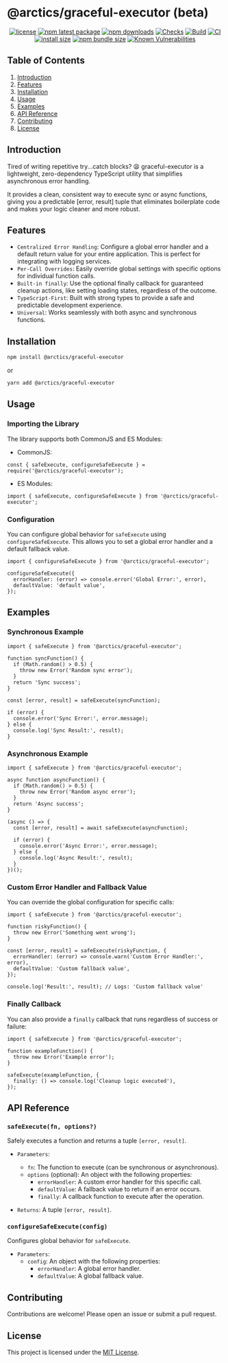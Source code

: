 # @arctics/graceful-executor (beta)

<div align="center">

[![license](https://img.shields.io/badge/license-MIT-blue.svg)](https://github.com/tyrog07/@arctics/graceful-executor/blob/HEAD/LICENSE)
[![npm latest package](https://img.shields.io/npm/v/@arctics/graceful-executor/latest.svg)](https://www.npmjs.com/package/@arctics/graceful-executor)
[![npm downloads](https://img.shields.io/npm/dm/@arctics/graceful-executor.svg)](https://www.npmjs.com/package/@arctics/graceful-executor)
[![Checks](https://github.com/tyrog07/arctics-graceful-executor/actions/workflows/test.yml/badge.svg)](https://github.com/tyrog07/arctics-graceful-executor/actions/workflows/test.yml)
[![Build](https://github.com/tyrog07/arctics-graceful-executor/actions/workflows/build.yml/badge.svg)](https://github.com/tyrog07/arctics-graceful-executor/actions/workflows/build.yml)
[![CI](https://github.com/tyrog07/arctics-graceful-executor/actions/workflows/CI.yml/badge.svg?branch=main)](https://github.com/tyrog07/arctics-graceful-executor/actions/workflows/CI.yml)
[![install size](https://img.shields.io/badge/dynamic/json?url=https://packagephobia.com/v2/api.json?p=@arctics/graceful-executor&query=$.install.pretty&label=install%20size)](https://packagephobia.now.sh/result?p=@arctics/graceful-executor)
[![npm bundle size](https://img.shields.io/bundlephobia/minzip/@arctics/graceful-executor)](https://bundlephobia.com/package/@arctics/graceful-executor@latest)
[![Known Vulnerabilities](https://snyk.io/test/npm/@arctics/graceful-executor/badge.svg)](https://snyk.io/test/npm/@arctics/graceful-executor)

</div>

## Table of Contents

1. [Introduction](#introduction)
2. [Features](#features)
3. [Installation](#installation)
4. [Usage](#usage)
5. [Examples](#examples)
6. [API Reference](#api-reference)
7. [Contributing](#contributing)
8. [License](#license)

## Introduction

Tired of writing repetitive try...catch blocks? 😫 graceful-executor is a lightweight, zero-dependency TypeScript utility that simplifies asynchronous error handling.

It provides a clean, consistent way to execute sync or async functions, giving you a predictable [error, result] tuple that eliminates boilerplate code and makes your logic cleaner and more robust.

## Features

- `Centralized Error Handling`: Configure a global error handler and a default return value for your entire application. This is perfect for integrating with logging services.
- `Per-Call Overrides`: Easily override global settings with specific options for individual function calls.
- `Built-in finally`: Use the optional finally callback for guaranteed cleanup actions, like setting loading states, regardless of the outcome.
- `TypeScript-First`: Built with strong types to provide a safe and predictable development experience.
- `Universal`: Works seamlessly with both async and synchronous functions.

## Installation

```bash
npm install @arctics/graceful-executor
```

or

```bash
yarn add @arctics/graceful-executor
```

## Usage

### Importing the Library

The library supports both CommonJS and ES Modules:

- CommonJS:

```
const { safeExecute, configureSafeExecute } = require('@arctics/graceful-executor');
```

- ES Modules:

```
import { safeExecute, configureSafeExecute } from '@arctics/graceful-executor';
```

### Configuration

You can configure global behavior for `safeExecute` using `configureSafeExecute`. This allows you to set a global error handler and a default fallback value.

```
import { configureSafeExecute } from '@arctics/graceful-executor';

configureSafeExecute({
  errorHandler: (error) => console.error('Global Error:', error),
  defaultValue: 'default value',
});
```

## Examples

### Synchronous Example

```
import { safeExecute } from '@arctics/graceful-executor';

function syncFunction() {
  if (Math.random() > 0.5) {
    throw new Error('Random sync error');
  }
  return 'Sync success';
}

const [error, result] = safeExecute(syncFunction);

if (error) {
  console.error('Sync Error:', error.message);
} else {
  console.log('Sync Result:', result);
}
```

### Asynchronous Example

```
import { safeExecute } from '@arctics/graceful-executor';

async function asyncFunction() {
  if (Math.random() > 0.5) {
    throw new Error('Random async error');
  }
  return 'Async success';
}

(async () => {
  const [error, result] = await safeExecute(asyncFunction);

  if (error) {
    console.error('Async Error:', error.message);
  } else {
    console.log('Async Result:', result);
  }
})();
```

### Custom Error Handler and Fallback Value

You can override the global configuration for specific calls:

```
import { safeExecute } from '@arctics/graceful-executor';

function riskyFunction() {
  throw new Error('Something went wrong');
}

const [error, result] = safeExecute(riskyFunction, {
  errorHandler: (error) => console.warn('Custom Error Handler:', error),
  defaultValue: 'Custom fallback value',
});

console.log('Result:', result); // Logs: 'Custom fallback value'
```

### Finally Callback

You can also provide a `finally` callback that runs regardless of success or failure:

```
import { safeExecute } from '@arctics/graceful-executor';

function exampleFunction() {
  throw new Error('Example error');
}

safeExecute(exampleFunction, {
  finally: () => console.log('Cleanup logic executed'),
});
```

## API Reference

### `safeExecute(fn, options?)`

Safely executes a function and returns a tuple `[error, result]`.

- `Parameters`:
  - `fn`: The function to execute (can be synchronous or asynchronous).
  - `options` (optional): An object with the following properties:
    - `errorHandler`: A custom error handler for this specific call.
    - `defaultValue`: A fallback value to return if an error occurs.
    - `finally`: A callback function to execute after the operation.

- `Returns`: A tuple `[error, result]`.

### `configureSafeExecute(config)`

Configures global behavior for `safeExecute`.

- `Parameters`:
  - `config`: An object with the following properties:
    - `errorHandler`: A global error handler.
    - `defaultValue`: A global fallback value.

## Contributing

Contributions are welcome! Please open an issue or submit a pull request.

## License

This project is licensed under the [MIT License](https://github.com/tyrog07/arctics-graceful-executor/blob/HEAD/LICENSE).
